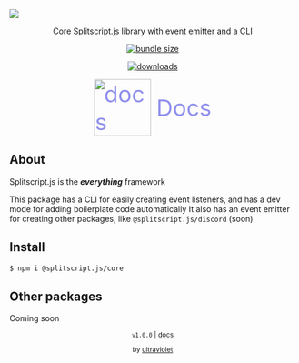<a href="#">

![](https://i.imgur.com/hffRwE2.png)

</a>
<center>
Core Splitscript.js library with event emitter and a CLI

<a href='https://www.npmjs.com/package/@splitscript.js/core'>

![bundle size](https://img.shields.io/bundlephobia/min/@splitscript.js/core?color=90ee90&label=bundle%20size&style=flat-square)

![downloads](https://img.shields.io/npm/dm/@splitscript.js/core?color=90ee90&style=flat-square)
</a>

</center>

<a href='https://splitscript.js.org' style='text-decoration:none;'>
     <div style='display:flex;align-items:center;justify-content:center;font-size:40px;color:rgb(144, 144, 238);'>
     <img src='https://i.imgur.com/AdvvCYb.png' alt='docs' height='100px' style='padding-right:10px;'>
     Docs
     </div>
</a>

## About

Splitscript.js is the **_everything_** framework

This package has a CLI for easily creating event listeners, and has a dev mode for adding boilerplate code automatically
It also has an event emitter for creating other packages, like `@splitscript.js/discord` (soon)

## Install

```bash
$ npm i @splitscript.js/core
```

## Other packages

Coming soon

<center> 
<sub>
<code>v1.0.0</code> | <a href='https://splitscript.js.org'>docs</a>

by [ultraviolet](https://github.com/ultravioletasdf)
</sub>

</center>
